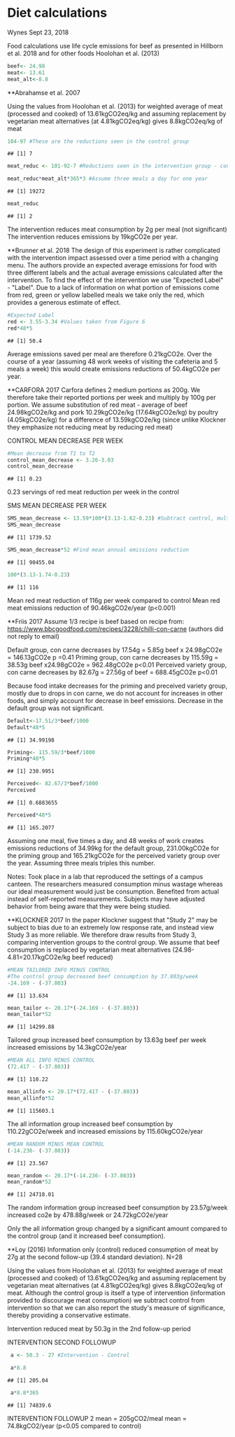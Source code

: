 Diet calculations
================
Wynes
Sept 23, 2018

Food calculations use life cycle emissions for beef as presented in Hillborn et al. 2018 and for other foods Hoolohan et al. (2013)

``` r
beef<- 24.98
meat<- 13.61
meat_alt<-8.8
```

\*\*Abrahamse et al. 2007

Using the values from Hoolohan et al. (2013) for weighted average of meat (processed and cooked) of 13.61kgCO2eq/kg and assuming replacement by vegetarian meat alternatives (at 4.81kgCO2eq/kg) gives 8.8kgCO2eq/kg of meat

``` r
104-97 #These are the reductions seen in the control group
```

    ## [1] 7

``` r
meat_reduc <- 101-92-7 #Reductions seen in the intervention group - control group reductions

meat_reduc*meat_alt*365*3 #Assume three meals a day for one year
```

    ## [1] 19272

``` r
meat_reduc
```

    ## [1] 2

The intervention reduces meat consumption by 2g per meal (not significant) The intervention reduces emissions by 19kgCO2e per year.

\*\*Brunner et al. 2018 The design of this experiment is rather complicated with the intervention impact assessed over a time period with a changing menu. The authors provide an expected average emissions for food with three different labels and the actual average emissions calculated after the intervention. To find the effect of the intervention we use "Expected Label" - "Label". Due to a lack of information on what portion of emissions come from red, green or yellow labelled meals we take only the red, which provides a generous estimate of effect.

``` r
#Expected Label
red <- 3.55-3.34 #Values taken from Figure 6
red*48*5
```

    ## [1] 50.4

Average emissions saved per meal are therefore 0.21kgCO2e. Over the course of a year (assuming 48 work weeks of visiting the cafeteria and 5 meals a week) this would create emissions reductions of 50.4kgCO2e per year.

\*\*CARFORA 2017 Carfora defines 2 medium portions as 200g. We therefore take their reported portions per week and multiply by 100g per portion. We assume substitution of red meat - average of beef 24.98kgCO2e/kg and pork 10.29kgCO2e/kg (17.64kgCO2e/kg) by poultry (4.05kgCO2e/kg) for a difference of 13.59kgCO2e/kg (since unlike Klockner they emphasize not reducing meat by reducing red meat)

CONTROL MEAN DECREASE PER WEEK

``` r
#Mean decrease from T1 to T2
control_mean_decrease <- 3.26-3.03
control_mean_decrease
```

    ## [1] 0.23

0.23 servings of red meat reduction per week in the control

SMS MEAN DECREASE PER WEEK

``` r
SMS_mean_decrease <- 13.59*100*(3.13-1.62-0.23) #Subtract control, multiply by 100g/serving and by emissions factor
SMS_mean_decrease
```

    ## [1] 1739.52

``` r
SMS_mean_decrease*52 #Find mean annual emissions reduction
```

    ## [1] 90455.04

``` r
100*(3.13-1.74-0.23)
```

    ## [1] 116

Mean red meat reduction of 116g per week compared to control Mean red meat emissions reduction of 90.46kgCO2e/year (p&lt;0.001)

\*\*Friis 2017 Assume 1/3 recipe is beef based on recipe from: <https://www.bbcgoodfood.com/recipes/3228/chilli-con-carne> (authors did not reply to email)

Default group, con carne decreases by 17.54g = 5.85g beef x 24.98gCO2e = 146.13gCO2e p =0.41 Priming group, con carne decreases by 115.59g = 38.53g beef x24.98gCO2e = 962.48gCO2e p&lt;0.01 Perceived variety group, con carne decreases by 82.67g = 27.56g of beef = 688.45gCO2e p&lt;0.01

Because food intake decreases for the priming and preceived variety group, mostly due to drops in con carne, we do not account for increases in other foods, and simply account for decrease in beef emissions. Decrease in the default group was not significant.

``` r
Default<-17.51/3*beef/1000
Default*48*5
```

    ## [1] 34.99198

``` r
Priming<- 115.59/3*beef/1000
Priming*48*5
```

    ## [1] 230.9951

``` r
Perceived<- 82.67/3*beef/1000
Perceived
```

    ## [1] 0.6883655

``` r
Perceived*48*5
```

    ## [1] 165.2077

Assuming one meal, five times a day, and 48 weeks of work creates emissions reductions of 34.99kg for the default group, 231.00kgCO2e for the priming group and 165.21kgCO2e for the perceived variety group over the year. Assuming three meals triples this number.

Notes: Took place in a lab that reproduced the settings of a campus canteen. The researchers measured consumption minus wastage whereas our ideal measurement would just be consumption. Benefited from actual instead of self-reported measurements. Subjects may have adjusted behavior from being aware that they were being studied.

\*\*KLOCKNER 2017 In the paper Klockner suggest that "Study 2" may be subject to bias due to an extremely low response rate, and instead view Study 3 as more reliable. We therefore draw results from Study 3, comparing intervention groups to the control group. We assume that beef consumption is replaced by vegetarian meat alternatives (24.98-4.81=20.17kgCO2e/kg beef reduced)

``` r
#MEAN TAILORED INFO MINUS CONTROL
#The control group decreased beef consumption by 37.803g/week
-24.169 - (-37.803)
```

    ## [1] 13.634

``` r
mean_tailor <- 20.17*(-24.169 - (-37.803))
mean_tailor*52
```

    ## [1] 14299.88

Tailored group increased beef consumption by 13.63g beef per week increased emissions by 14.3kgCO2e/year

``` r
#MEAN ALL INFO MINUS CONTROL
(72.417 - (-37.803))
```

    ## [1] 110.22

``` r
mean_allinfo <- 20.17*(72.417 - (-37.803))
mean_allinfo*52
```

    ## [1] 115603.1

The all information group increased beef consumption by 110.22gCO2e/week and increased emissions by 115.60kgCO2e/year

``` r
#MEAN RANDOM MINUS MEAN CONTROL
(-14.236- (-37.803))
```

    ## [1] 23.567

``` r
mean_random <- 20.17*(-14.236- (-37.803))
mean_random*52
```

    ## [1] 24718.01

The random information group increased beef consumption by 23.57g/week increased co2e by 478.88g/week or 24.72kgCO2e/year

Only the all information group changed by a significant amount compared to the control group (and it increased beef consumption).

\*\*Loy (2016) Information only (control) reduced consumption of meat by 27g at the second follow-up (39.4 standard deviation). N=28

Using the values from Hoolohan et al. (2013) for weighted average of meat (processed and cooked) of 13.61kgCO2eq/kg and assuming replacement by vegetarian meat alternatives (at 4.81kgCO2eq/kg) gives 8.8kgCO2eq/kg of meat. Although the control group is itself a type of intervention (information provided to discourage meat consumption) we subtract control from intervention so that we can also report the study's measure of significance, thereby providing a conservative estimate.

Intervention reduced meat by 50.3g in the 2nd follow-up period

INTERVENTION SECOND FOLLOWUP

``` r
 a <- 50.3 - 27 #Intervention - Control

 a*8.8
```

    ## [1] 205.04

``` r
 a*8.8*365
```

    ## [1] 74839.6

INTERVENTION FOLLOWUP 2 mean = 205gCO2/meal mean = 74.8kgCO2/year (p&lt;0.05 compared to control)
